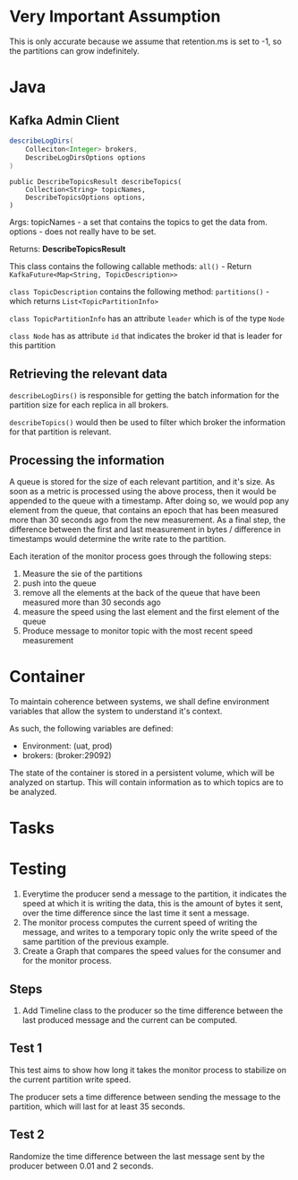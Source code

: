 # Very Important Assumption

This is only accurate because we assume that retention.ms is set to -1, so the partitions can grow indefinitely. 

# Java

## Kafka Admin Client 

```Java
describeLogDirs(
	Colleciton<Integer> brokers,
	DescribeLogDirsOptions options
)
```



```
public DescribeTopicsResult describeTopics(
	Collection<String> topicNames,
	DescribeTopicsOptions options,
)
```


Args:
topicNames - a set that contains the topics to get the data from.
options - does not really have to be set.

Returns:
**DescribeTopicsResult**

This class contains the following callable methods: 
`all()` - Return `KafkaFuture<Map<String, TopicDescription>>`

`class TopicDescription` contains the following method: 
`partitions()` - which returns `List<TopicPartitionInfo>`

`class TopicPartitionInfo` has an attribute `leader` which is of the type `Node`

`class Node` has as attribute `id` that indicates the broker id that is leader for this partition


## Retrieving the relevant data

`describeLogDirs()` is responsible for getting the batch information for the partition size for each replica in all brokers. 

`describeTopics()` would then be used to filter which broker the information for that partition is relevant.

## Processing the information

A queue is stored for the size of each relevant partition, and it's size. As soon as a metric is processed using the above process, then it would be appended to the queue with a timestamp. After doing so, we would pop any element from the queue, that contains an epoch that has been measured more than 30 seconds ago from the new measurement. As a final step, the difference between the first and last measurement in bytes / difference in timestamps would determine the write rate to the partition.

Each iteration of the monitor process goes through the following steps: 
1. Measure the sie of the partitions
2. push into the queue
3. remove all the elements at the back of the queue that have been measured more than 30 seconds ago
4. measure the speed using the last element and the first element of the queue
5. Produce message to monitor topic with the most recent speed measurement


# Container

To maintain coherence between systems, we shall define environment variables that allow the system to understand it's context.

As such, the following variables are defined: 
- Environment: (uat, prod)
- brokers: (broker:29092)

The state of the container is stored in a persistent volume, which will be analyzed on startup. This will contain information as to which topics are to be analyzed.

# Tasks

# Testing

1. Everytime the producer send a message to the partition, it indicates the speed at which it is writing the data, this is the amount of bytes it sent, over the time difference since the last time it sent a message. 
2. The monitor process computes the current speed of writing the message, and writes to a temporary topic only the write speed of the same partition of the previous example.
3. Create a Graph that compares the speed values for the consumer and for the monitor process.

## Steps 

1. Add Timeline class to the producer so the time difference between the last produced message and the current can be computed. 


## Test 1

This test aims to show how long it takes the monitor process to stabilize on the current partition write speed.

The producer sets a time difference between sending the message to the partition, which will last for at least 35 seconds.

## Test 2

Randomize the time difference between the last message sent by the producer between 0.01 and 2 seconds.

